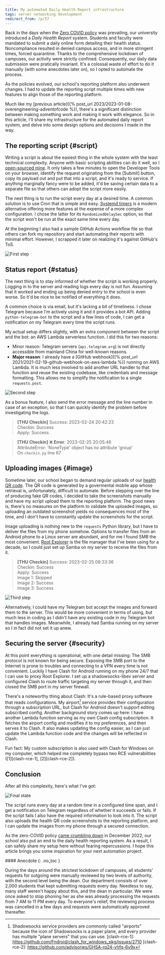 ```yaml
---
title: My automated Daily Health Report infrastructure
tags: server networking development
redirect_from: /p/57
---
```


Back in the days when the [Zero COVID policy][zcp] was prevailing, our university introduced a *Daily Health Report* system. Students and faculty were mandated to submit a daily online form detailing their health status. Noncompliance resulted in denied campus access, and in more stringent times, forced quarantine. Thanks to the comprehensive lockdown of campuses, our activity were strictly confined. Consequently, our daily data submission were pratically invariant. It's a colossal waste of effort to do it manually (with some anecdotes later on), so I opted to automate the process.

As the policies evolved, our school's reporting platform also underwent changes. I had to update the reporting script multiple times with new features to align those of the reporting platform.

Much like my [previous article]({% post_url 2023/2023-01-08-overengineering-adventofcode %}), there's a significant distinction between making something work and making it work with elegance. So in this article, I'll share my infrastructure for the automated daily report system, and delve into some design options and decisions I made in the way.

  [zcp]: https://en.wikipedia.org/wiki/Chinese_government_response_to_COVID-19

## The reporting script {#script}

Writing a script is about the easiest thing in the whole system with the least technical complexity. Anyone with basic scripting abilities can do it well, so I [open-sourced mine][github]. It only takes a few minutes to open the Developer Tools on your browser, identify the request originating from the \[Submit\] button, copy its payload out and put that into a script, and it's ready to service. If anything marginally fancy were to be added, it'd be saving certain data to a separate file so that others can adopt the script more easily.

The next thing is to run the script every day at a desired time. A common solution is to use Cron that is simple and easy. [Systemd timers][timer] is a modern alternative offering more features at the expense of a more complex configuration. I chose the latter for its `RandomizedDelaySec` option, so that the script won't be run at the exact same time every day.

At the beginning I also had a sample GitHub Actions workflow file so that others can fork my repository and start automating their reports with minimal effort. However, I scrapped it later on realizing it's against GitHub's ToS.

![First step](/image/server/checkin-1.png)

  [github]: https://github.com/iBug/thu-checkin
  [timer]: https://wiki.archlinux.org/title/systemd/Timers

## Status report {#status}

The next thing is to stay informed of whether the script is working properly. Logging in to the server and reading logs every day is not fun. Assuming that it worked and ending up being denied entry to the school is even worse. So it'd be nice to be notified of everything it does.

A common choice is via email, but it's lacking a bit of timeliness. I chose Telegram because I'm actively using it and it provides a bot API. Adding `python-telegram-bot` to the script and a few lines of code, I can get a notification on my Telegram every time the script runs.

My actual setup differs slightly, with an extra component between the script and the bot: an AWS Lambda serverless function. I did this for two reasons:

- Minor reason: Telegram servers (`api.telegram.org`) is not directly accessible from mainland China for well-known reasons.
- **Major reason**: I already have a [GitHub webhook]({% post_url 2021/2021-02-19-github-webhook-on-aws-lambda %}) running on AWS Lambda. It is much less involved to add another URL handler to that function and reuse the existing codebase, like credentials and message formatting. This allows me to simplify the notification to a single `requests.post`.

![Second step](/image/server/checkin-2.png)

As a bonus feature, I also send the error message and the line number in case of an exception, so that I can quickly identify the problem before investigating the logs.

> **[THU Checkin]** Success: 2023-02-24 20:42:23  
> Checkin: Success  
> Apply: Success

> **[THU Checkin]** ❌ **Error**: 2023-02-25 20:05:46  
> AttributeError: 'NoneType' object has no attribute 'group'  
> On `checkin.py` line 67

## Uploading images {#image}

Sometime later, our school began to demand regular uploads of our [health QR code][health-code]. The QR code is generated by a govermental mobile app whose retrieval is, unfortunately, difficult to automate. Before stepping over the line of producing fake QR codes, I decided to take the screenshots manually and have my script upload them to the reporting platform. The good news is, there's no measures on the platform to validate the uploaded images, so uploading an outdated screenshot yields no consequences most of the time, and I don't have to constantly update the screenshots for the script.

Image uploading is nothing new to the `requests` Python library, but I have to deliver the files from my phone somehow. Options to transfer files from an Android phone to a Linux server are abundant, and for me I found SMB the most convenient. [Root Explorer][root-explorer] is the file manager that I've been using for a decade, so I could just set up Samba on my server to receive the files from it.

> **[THU Checkin]** Success: 2023-02-25 08:33:36  
> Checkin: Success  
> Apply: Success  
> Image 1: Skipped  
> Image 2: Success  
> Image 3: Success

![Third step](/image/server/checkin-3.png)

Alternatively, I could have my Telegram bot accept the images and forward them to the server. This would be more convenient in terms of using, but much less in coding as I didn't have any existing code in my Telegram bot that handles images. Meanwhile, I already had Samba running on my server so I in fact did not set it up anew.

  [health-code]: https://en.wikipedia.org/wiki/Health_Code
  [root-explorer]: https://play.google.com/store/apps/details?id=com.speedsoftware.rootexplorer

## Securing the server {#security}

At this point everything is operational, with one detail missing: The SMB protocol is not known for being secure. Exposing the SMB port to the Internet is prone to troubles and connecting to a VPN every time is not convenient. Luckily I have Clash for Android running on my phone 24/7 that I can use to proxy Root Explorer. I set up a shadowsocks-libev server and configured Clash to route traffic targeting my server through it, and then closed the SMB port in my server firewall.

There's a noteworthy thing about Clash: It's a rule-based proxy software that reads configurations. My airport[^1] service provides their configuration through a subscription URL, but Clash for Android doesn't support editing subscribed config. Another background story comes up here: I have another Lambda function serving as my own Clash config subscription. It fetches the airport config and modifies it to my preferences, and then serves it to Clash. It also makes updating the config easier, as I can just update the Lambda function code and the changes will be reflected in Clash.

Fun fact: My custom subscription is also used with Clash for Windows on my computer, which helped me completely bypass two RCE vulnerabilities ([1][clash-rce-1], [2][clash-rce-2]).

  [^1]: Shadowsocks service providers are commonly called "airports" because the icon of Shadowsocks is a paper plane, and every provider has multiple "plane servers" that you can use.
  [clash-rce-1]: https://github.com/Fndroid/clash_for_windows_pkg/issues/2710
  [clash-rce-2]: https://github.com/advisories/GHSA-rq24-vhfq-6v9x

## Conclusion

After all this complexity, here's what I've got:

![Final state](/image/server/checkin-infra.png)

The script runs every day at a random time in a configured time span, and I get a notification on Telegram regardless of whether it succeeds or fails. If the script fails I also have the required information to look into it. The script also uploads the health QR code screenshots to the reporting platform, and I can update the images from my phone through a secured connection.

As the zero-COVID policy [came crumbling down][zcp-end] in December 2022, our school also put an end to the daily health reporting system. As a result, I can safely share my setup here without fearing repercussions. I hope this article brings you some inspiration for your next automation project.

  [zcp-end]: https://en.wikipedia.org/wiki/Chinese_government_response_to_COVID-19#2022_outbreaks_and_end_of_zero-COVID_policy

<div class="notice--primary" markdown="1">
#### Anecdote
{: .no_toc }

During the days around the strictest lockdown of campuses, all students' requests for outgoing were manually reviewed by two levels of authority, with the second level being the dean. Our department consists of over 2,000 students that kept submitting requests every day. Needless to say, many staff weren't happy about this, and the dean in particular. We were once asked to stop phoning her as she was already processing the requests from 7 AM to 11 PM every day. To everyone's relief, the reviewing process was cancelled in a few days and requests were automatically approved thereafter.
</div>
